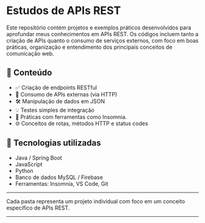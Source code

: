 # Estudos de APIs REST

Este repositório contém projetos e exemplos práticos desenvolvidos para aprofundar meus conhecimentos em APIs REST. Os códigos incluem tanto a criação de APIs quanto o consumo de serviços externos, com foco em boas práticas, organização e entendimento dos principais conceitos de comunicação web.

## 📌 Conteúdo

- ✅ Criação de endpoints RESTful
- 🔄 Consumo de APIs externas (via HTTP)
- 🛠️ Manipulação de dados em JSON
- 💡 Testes simples de integração
- 🧰 Práticas com ferramentas como Insomnia.
- 🌐 Conceitos de rotas, métodos HTTP e status codes

## 🚀 Tecnologias utilizadas

- Java / Spring Boot
- JavaScript
- Python 
- Banco de dados MySQL / Firebase
- Ferramentas: Insomnia, VS Code, Git
---

Cada pasta representa um projeto individual com foco em um conceito específico de APIs REST.

---



